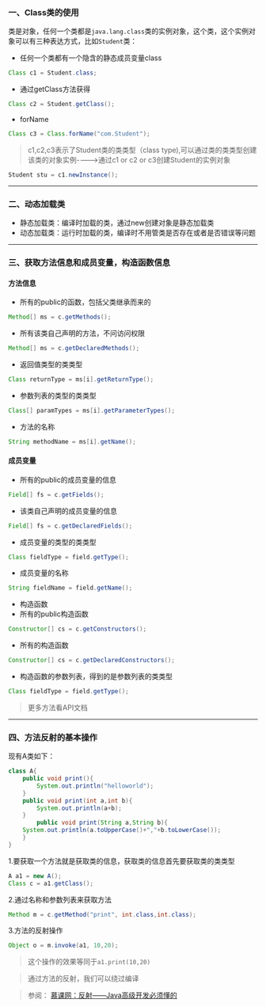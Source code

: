 
### 一、Class类的使用
类是对象，任何一个类都是`java.lang.class`类的实例对象，这个类，这个实例对象可以有三种表达方式，比如`Student`类：
- 任何一个类都有一个隐含的静态成员变量class

```java
Class c1 = Student.class;
```
- 通过getClass方法获得

```java
Class c2 = Student.getClass();
```
- forName

```java
Class c3 = Class.forName("com.Student");
```
> c1,c2,c3表示了Student类的类类型（class type),可以通过类的类类型创建该类的对象实例---->通过c1 or c2 or c3创建Student的实例对象
```java
Student stu = c1.newInstance();
```
----
### 二、动态加载类
- 静态加载类：编译时加载的类，通过new创建对象是静态加载类
- 动态加载类：运行时加载的类，编译时不用管类是否存在或者是否错误等问题

----
### 三、获取方法信息和成员变量，构造函数信息
#### 方法信息
- 所有的public的函数，包括父类继承而来的

```java
Method[] ms = c.getMethods();
```
- 所有该类自己声明的方法，不问访问权限

```java
Method[] ms = c.getDeclaredMethods();
```
- 返回值类型的类类型

```java
Class returnType = ms[i].getReturnType();
```
- 参数列表的类型的类类型

```java
Class[] paramTypes = ms[i].getParameterTypes();
```
- 方法的名称

```java
String methodName = ms[i].getName();
```
#### 成员变量
- 所有的public的成员变量的信息

```java
Field[] fs = c.getFields();
```
- 该类自己声明的成员变量的信息

```java
Field[] fs = c.getDeclaredFields();
```
- 成员变量的类型的类类型

```java
Class fieldType = field.getType();
```
- 成员变量的名称

```java
String fieldName = field.getName();
```
- 构造函数
- 所有的public构造函数

```java
Constructor[] cs = c.getConstructors();
```
- 所有的构造函数

```java
Constructor[] cs = c.getDeclaredConstructors();
```

- 构造函数的参数列表，得到的是参数列表的类类型

```java
Class fieldType = field.getType();
```

> 更多方法看API文档

----
### 四、方法反射的基本操作 

现有A类如下：
```java
class A{
    public void print(){
        System.out.println("helloworld");
    }
    public void print(int a,int b){
        System.out.println(a+b);
    }
        public void print(String a,String b){
    System.out.println(a.toUpperCase()+","+b.toLowerCase());
    }
}
```

1.要获取一个方法就是获取类的信息，获取类的信息首先要获取类的类类型
```java
A a1 = new A();
Class c = a1.getClass();
```
2.通过名称和参数列表来获取方法
```java
Method m = c.getMethod("print", int.class,int.class);
```
3.方法的反射操作
```java
Object o = m.invoke(a1, 10,20);
```
> 这个操作的效果等同于`a1.print(10,20)`

> 通过方法的反射，我们可以绕过编译

> 参阅：
  [慕课网：反射——Java高级开发必须懂的](https://www.imooc.com/learn/199)